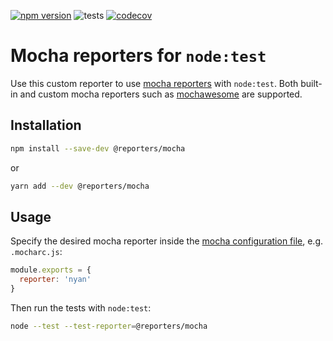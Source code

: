[![npm version](https://img.shields.io/npm/v/@reporters/mocha)](https://www.npmjs.com/package/@reporters/mocha) ![tests](https://github.com/MoLow/reporters/actions/workflows/test.yaml/badge.svg?branch=main) [![codecov](https://codecov.io/gh/MoLow/reporters/branch/main/graph/badge.svg?token=0LFVC8SCQV)](https://codecov.io/gh/MoLow/reporters)

# Mocha reporters for `node:test`
Use this custom reporter to use [mocha reporters](https://mochajs.org/#reporters) with `node:test`.
Both built-in and custom mocha reporters such as [mochawesome](https://www.npmjs.com/package/mochawesome) are supported.

## Installation

```bash
npm install --save-dev @reporters/mocha
```
or
```bash
yarn add --dev @reporters/mocha
```

## Usage

Specify the desired mocha reporter inside the [mocha configuration file](https://mochajs.org/#configuring-mocha-nodejs), e.g. `.mocharc.js`:
```js
module.exports = {
  reporter: 'nyan'
}
```

Then run the tests with `node:test`:

```bash
node --test --test-reporter=@reporters/mocha
```


